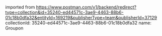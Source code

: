 imported from https://www.postman.com/v1/backend/redirect?type=collection&id=35240-ed44571c-3ae9-4463-88b6-01c18b0dfa32&entityId=169219&publisherType=team&publisherId=37129
collectionId: 35240-ed44571c-3ae9-4463-88b6-01c18b0dfa32
name: Groupon
